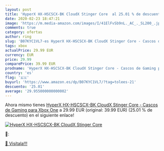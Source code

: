 ```yaml
---
layout: post
title: 'HyperX HX-HSCSCX-BK CloudX Stinger Core  al 25.01 % de descuento'
date: 2020-02-23 18:47:21
image: 'https://m.media-amazon.com/images/I/41ElFvSb9nL._AC_._SL200_.jpg'
comments: true
category: ofertas
author: ring
slug: 'B07KYC1VL7-es HyperX HX-HSCSCX-BK CloudX Stinger Core - Cascos de Gaming...'
tags: xbox
actualPrice: 29.99 EUR
currency: EUR
price: 29.99
comparePrice: 39.99 EUR
prodname: 'HyperX HX-HSCSCX-BK CloudX Stinger Core - Cascos de Gaming para Xbox One'
country: 'es'
flag: '🇪🇸'
buyurl: 'https://www.amazon.es/dp/B07KYC1VL7/?tag=tolees-21'
descuento: '25.01'
average: '29.955000000000002'
---
```


Ahora mismo tienes [HyperX HX-HSCSCX-BK CloudX Stinger Core - Cascos de Gaming para Xbox One](https://www.amazon.es/dp/B07KYC1VL7/?tag=tolees-21) a 29.99 EUR (original: 39.99 EUR) (25.01 %  de descuento) en el siguiente enlace!

[![HyperX HX-HSCSCX-BK CloudX Stinger Core ](https://m.media-amazon.com/images/I/41ElFvSb9nL._AC_._SL200_.jpg)](https://www.amazon.es/dp/B07KYC1VL7/?tag=tolees-21)

🔎:


[🛒 Visítala!!!](https://www.amazon.es/dp/B07KYC1VL7/?tag=tolees-21)
